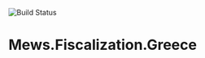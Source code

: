 ![Build Status](https://github.com/MewsSystems/fiscalization-greece/workflows/Build%20and%20test/badge.svg)

# Mews.Fiscalization.Greece
